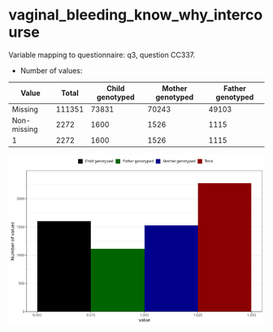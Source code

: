 # vaginal_bleeding_know_why_intercourse
Variable mapping to questionnaire: q3, question CC337.
- Number of values:

| Value | Total | Child genotyped | Mother genotyped | Father genotyped |
| ----- | ----- | --------------- | ---------------- | ---------------- |
| Missing | 111351 | 73831 | 70243 | 49103 |
| Non-missing | 2272 | 1600 | 1526 | 1115 |
| 1 | 2272 | 1600 | 1526 | 1115 |



![](vaginal_bleeding_know_why_intercourse_n.png)



